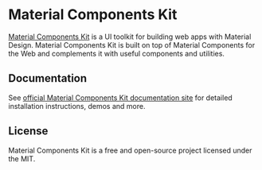 # Material Components Kit

[Material Components Kit](https://www.webdenim.io/material-components-kit/) is a UI toolkit
for building web apps with Material Design.
Material Components Kit is built on top of Material Components for the Web and complements it with useful
components and utilities.

## Documentation

See [official Material Components Kit documentation site](https://www.webdenim.io/material-components-kit/)
for detailed installation instructions, demos and more.

## License

Material Components Kit is a free and open-source project licensed under the MIT.
